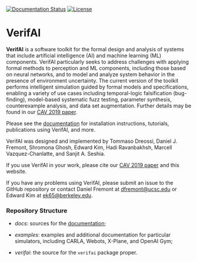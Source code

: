 [![Documentation Status](https://readthedocs.org/projects/verifai/badge/?version=latest)](https://verifai.readthedocs.io/en/latest/?badge=latest)
[![License](https://img.shields.io/badge/License-BSD%203--Clause-blue.svg)](https://opensource.org/licenses/BSD-3-Clause)


# VerifAI

**VerifAI** is a software toolkit for the formal design and analysis of 
systems that include artificial intelligence (AI) and machine learning (ML)
components.
VerifAI particularly seeks to address challenges with applying formal methods to perception and ML components, including those based on neural networks, and to model and analyze system behavior in the presence of environment uncertainty.
The current version of the toolkit performs intelligent simulation guided by formal models and specifications, enabling a variety of use cases including temporal-logic falsification (bug-finding), model-based systematic fuzz testing, parameter synthesis, counterexample analysis, and data set augmentation. Further details may be found in our [CAV 2019 paper](https://people.eecs.berkeley.edu/~sseshia/pubs/b2hd-verifai-cav19.html).

Please see the [documentation](https://verifai.readthedocs.io/) for installation instructions, tutorials, publications using VerifAI, and more.

VerifAI was designed and implemented by Tommaso Dreossi, Daniel J. Fremont, Shromona Ghosh, Edward Kim, Hadi Ravanbakhsh, Marcell Vazquez-Chanlatte, and Sanjit A. Seshia. 

If you use VerifAI in your work, please cite our [CAV 2019 paper](https://people.eecs.berkeley.edu/~sseshia/pubs/b2hd-verifai-cav19.html) and this website.

If you have any problems using VerifAI, please submit an issue to the GitHub repository or contact Daniel Fremont at [dfremont@ucsc.edu](mailto:dfremont@ucsc.edu) or Edward Kim at [ek65@berkeley.edu](mailto:ek65@berkeley.edu).

### Repository Structure

* _docs_: sources for the [documentation](https://verifai.readthedocs.io/);

* _examples_: examples and additional documentation for particular simulators, including CARLA, Webots, X-Plane, and OpenAI Gym;

* _verifai_: the source for the `verifai` package proper.
